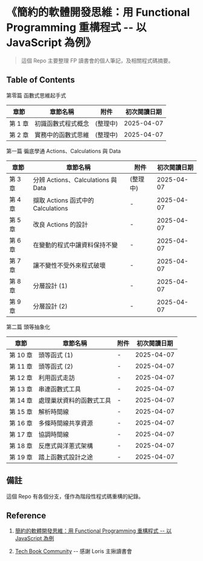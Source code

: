 # 《簡約的軟體開發思維：用 Functional Programming 重構程式 -- 以 JavaScript 為例》

> 這個 Repo 主要整理 FP 讀書會的個人筆記，及相關程式碼摘要。

## Table of Contents

第零篇 函數式思維起手式

| 章節    | 章節名稱           | 附件     | 初次閱讀日期 |
| ------- | ------------------ | -------- | ------------ |
| 第 1 章 | 初識函數式程式概念 | (整理中) | 2025-04-07   |
| 第 2 章 | 實務中的函數式思維 | (整理中) | 2025-04-07   |

第一篇 徧底學通 Actions、Calculations 與 Data

| 章節    | 章節名稱                           | 附件     | 初次閱讀日期 |
| ------- | ---------------------------------- | -------- | ------------ |
| 第 3 章 | 分辨 Actions、Calculations 與 Data | (整理中) | 2025-04-07   |
| 第 4 章 | 擷取 Actions 函式中的 Calculations | -        | 2025-04-07   |
| 第 5 章 | 改良 Actions 的設計                | -        | 2025-04-07   |
| 第 6 章 | 在變動的程式中讓資料保持不變       | -        | 2025-04-07   |
| 第 7 章 | 讓不變性不受外來程式破壞           | -        | 2025-04-07   |
| 第 8 章 | 分層設計 (1)                       | -        | 2025-04-07   |
| 第 9 章 | 分層設計 (2)                       | -        | 2025-04-07   |

第二篇 頭等抽象化

| 章節     | 章節名稱                 | 附件 | 初次閱讀日期 |
| -------- | ------------------------ | ---- | ------------ |
| 第 10 章 | 頭等函式 (1)             | -    | 2025-04-07   |
| 第 11 章 | 頭等函式 (2)             | -    | 2025-04-07   |
| 第 12 章 | 利用函式走訪             | -    | 2025-04-07   |
| 第 13 章 | 串連函數式工具           | -    | 2025-04-07   |
| 第 14 章 | 處理巢狀資料的函數式工具 | -    | 2025-04-07   |
| 第 15 章 | 解析時間線               | -    | 2025-04-07   |
| 第 16 章 | 多條時間線共享資源       | -    | 2025-04-07   |
| 第 17 章 | 協調時間線               | -    | 2025-04-07   |
| 第 18 章 | 反應式與洋蔥式架構       | -    | 2025-04-07   |
| 第 19 章 | 踏上函數式設計之途       | -    | 2025-04-07   |

## 備註

這個 Repo 有各個分支，僅作為階段性程式碼重構的紀錄。

## Reference

1. [簡約的軟體開發思維：用 Functional Programming 重構程式 -- 以 JavaScript 為例](https://www.tenlong.com.tw/products/9789863128090)

2. [Tech Book Community](https://hackmd.io/@tech-book-community/rJtHKdGPJe) -- 感謝 Loris 主揪讀書會
